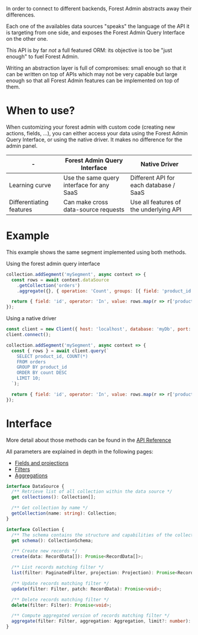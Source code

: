In order to connect to different backends, Forest Admin abstracts away their differences.

Each one of the availables data sources "speaks" the language of the API it is targeting from one side, and exposes the Forest Admin Query Interface on the other one.

This API is by far _not_ a full featured ORM: its objective is too be "just enough" to fuel Forest Admin.

Writing an abstraction layer is full of compromises: small enough so that it can be written on top of APIs which may not be very capable but large enough so that all Forest Admin features can be implemented on top of them.

# When to use?

When customizing your forest admin with custom code (creating new actions, fields, ...), you can either access your data using the Forest Admin Query Interface, or using the native driver. It makes no difference for the admin panel.

| -                        | Forest Admin Query Interface              | Native Driver                          |
| ------------------------ | ----------------------------------------- | -------------------------------------- |
| Learning curve           | Use the same query interface for any SaaS | Different API for each database / SaaS |
| Differentiating features | Can make cross data-source requests       | Use all features of the underlying API |

# Example

This example shows the same segment implemented using both methods.

Using the forest admin query interface

```javascript
collection.addSegment('mySegment', async context => {
  const rows = await context.dataSource
    .getCollection('orders')
    .aggregate({}, { operation: 'Count', groups: [{ field: 'product_id' }] }, 10);

  return { field: 'id', operator: 'In', value: rows.map(r => r['product_id']) };
});
```

Using a native driver

```javascript
const client = new Client({ host: 'localhost', database: 'myDb', port: 5432 });
client.connect();

collection.addSegment('mySegment', async context => {
  const { rows } = await client.query(`
    SELECT product_id, COUNT(*)
    FROM orders
    GROUP BY product_id
    ORDER BY count DESC
    LIMIT 10;
  `);

  return { field: 'id', operator: 'In', value: rows.map(r => r['product_id']) };
});
```

# Interface

More detail about those methods can be found in the [API Reference](https://forestadmin.github.io/agent-nodejs/interfaces/_forestadmin_datasource_toolkit.Collection.html)

All parameters are explained in depth in the following pages:

- [Fields and projections](./fields-projections.md)
- [Filters](./filters.md)
- [Aggregations](./aggregations.md)

```typescript
interface DataSource {
  /** Retrieve list of all collection within the data source */
  get collections(): Collection[];

  /** Get collection by name */
  getCollection(name: string): Collection;
}

interface Collection {
  /** The schema contains the structure and capabilities of the collection */
  get schema(): CollectionSchema;

  /** Create new records */
  create(data: RecordData[]): Promise<RecordData[]>;

  /** List records matching filter */
  list(filter: PaginatedFilter, projection: Projection): Promise<RecordData[]>;

  /** Update records matching filter */
  update(filter: Filter, patch: RecordData): Promise<void>;

  /** Delete records matching filter */
  delete(filter: Filter): Promise<void>;

  /** Compute aggregated version of records matching filter */
  aggregate(filter: Filter, aggregation: Aggregation, limit?: number): Promise<AggregateResult[]>;
}
```
